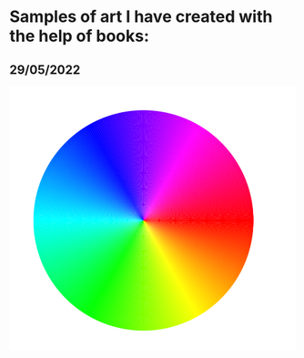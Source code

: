 # Samples of art I have created with the help of books:

## 29/05/2022 
![rainbow](p5/book-examples/rainbow-spec2.png)